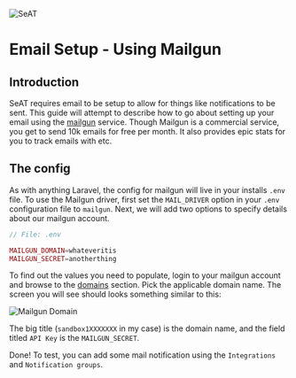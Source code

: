 ![SeAT](http://i.imgur.com/aPPOxSK.png)

# Email Setup - Using Mailgun

## Introduction
SeAT requires email to be setup to allow for things like notifications to be sent.
This guide will attempt to describe how to go about setting up your email using the [mailgun](https://www.mailgun.com/) service.
Though Mailgun is a commercial service, you get to send 10k emails for free per month.
It also provides epic stats for you to track emails with etc.

## The config
As with anything Laravel, the config for mailgun will live in your installs `.env` file.
To use the Mailgun driver, first  set the `MAIL_DRIVER` option in your `.env` configuration file to `mailgun`.
Next, we will add two options to specify details about our mailgun account.

```php
// File: .env

MAILGUN_DOMAIN=whateveritis
MAILGUN_SECRET=anotherthing
```

To find out the values you need to populate, login to your mailgun account and browse to the [domains](https://mailgun.com/app/domains) section.
Pick the applicable domain name. The screen you will see should looks something similar to this:

![Mailgun Domain](http://i.imgur.com/11deaFQ.png)

The big title (`sandbox1XXXXXXX` in my case) is the domain name, and the field titled `API Key` is the `MAILGUN_SECRET`.

Done! To test, you can add some mail notification using the `Integrations` and `Notification groups`.
